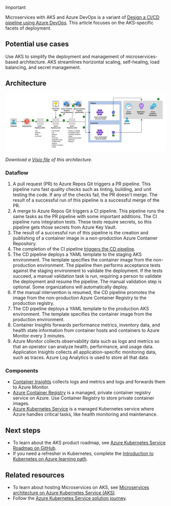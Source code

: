 > [!IMPORTANT]
> Microservices with AKS and Azure DevOps is a variant of [Design a CI/CD pipeline using Azure DevOps](../../example-scenario/apps/devops-dotnet-baseline.yml). This article focuses on the AKS-specific facets of deployment.

## Potential use cases

Use AKS to simplify the deployment and management of microservices-based architecture. AKS streamlines horizontal scaling, self-healing, load balancing, and secret management.

## Architecture

![Architecture Diagram](../media/microservices-with-aks.svg)

*Download a [Visio file](https://arch-center.azureedge.net/azure-devops-ci-cd-aks-architecture.vsdx) of this architecture.*

### Dataflow

1. A pull request (PR) to Azure Repos Git triggers a PR pipeline. This pipeline runs fast quality checks such as linting, building, and unit testing the code. If any of the checks fail, the PR doesn't merge. The result of a successful run of this pipeline is a successful merge of the PR.
2. A merge to Azure Repos Git triggers a CI pipeline. This pipeline runs the same tasks as the PR pipeline with some important additions. The CI pipeline runs integration tests. These tests require secrets, so this pipeline gets those secrets from Azure Key Vault.
3. The result of a successful run of this pipeline is the creation and publishing of a container image in a non-production Azure Container Repository.
4. The completion of the CI pipeline [triggers the CD pipeline](/azure/devops/pipelines/process/pipeline-triggers).
5. The CD pipeline deploys a YAML template to the staging AKS environment. The template specifies the container image from the non-production environment. The pipeline then performs acceptance tests against the staging environment to validate the deployment. If the tests succeed, a manual validation task is run, requiring a person to validate the deployment and resume the pipeline. The manual validation step is optional. Some organizations will automatically deploy.
6. If the manual intervention is resumed, the CD pipeline promotes the image from the non-production Azure Container Registry to the production registry.
7. The CD pipeline deploys a YAML template to the production AKS environment. The template specifies the container image from the production environment.
8. Container Insights forwards performance metrics, inventory data, and health state information from container hosts and containers to Azure Monitor every 3 minutes.
9. Azure Monitor collects observability data such as logs and metrics so that an operator can analyze health, performance, and usage data. Application Insights collects all application-specific monitoring data, such as traces. Azure Log Analytics is used to store all that data.

### Components

- [Container Insights](/azure/azure-monitor/containers/container-insights-overview) collects logs and metrics and logs and forwards them to Azure Monitor.
- [Azure Container Registry](/azure/container-registry/container-registry-intro) is a managed, private container registry service on Azure. Use Container Registry to store private container images.
- [Azure Kubernetes Service](https://azure.microsoft.com/services/container-registry) is a managed Kubernetes service where Azure handles critical tasks, like health monitoring and maintenance.

## Next steps

- To learn about the AKS product roadmap, see [Azure Kubernetes Service Roadmap on GitHub](https://github.com/Azure/AKS/projects/1).
- If you need a refresher in Kubernetes, complete the [Introduction to Kubernetes on Azure learning path](/training/paths/intro-to-kubernetes-on-azure).

## Related resources

- To learn about hosting Microservices on AKS, see [Microservices architecture on Azure Kubernetes Service (AKS)](../../reference-architectures/containers/aks-microservices/aks-microservices.yml).
- Follow the [Azure Kubernetes Service solution journey](../../reference-architectures/containers/aks-start-here.md).
